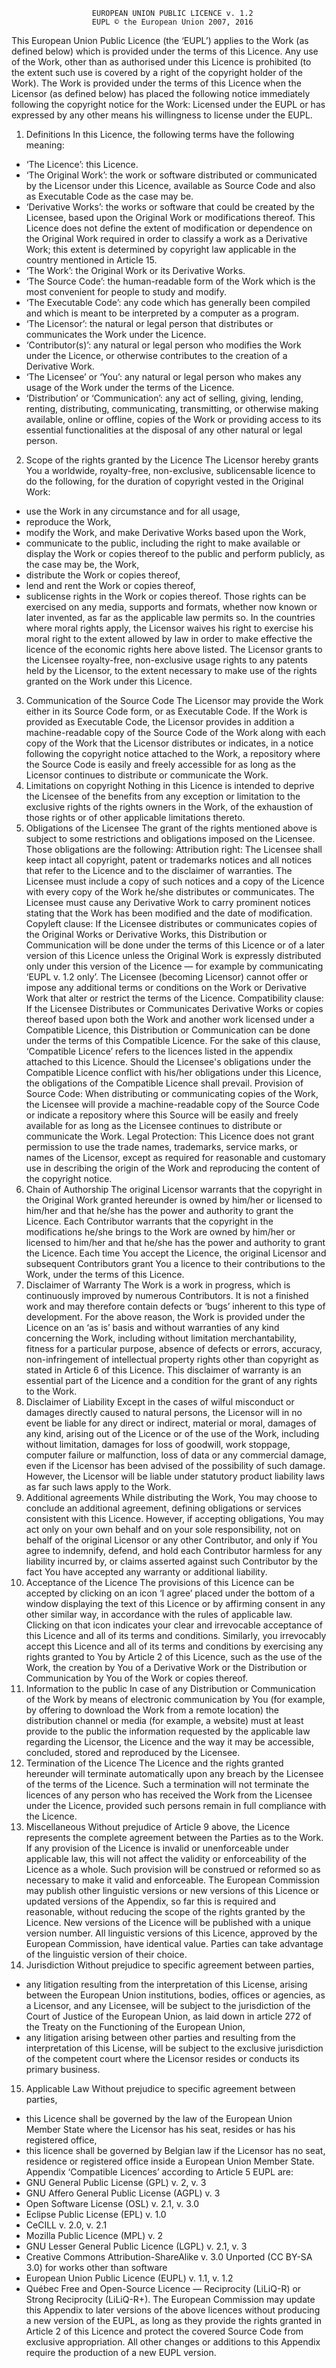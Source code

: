                      EUROPEAN UNION PUBLIC LICENCE v. 1.2
                      EUPL © the European Union 2007, 2016

This European Union Public Licence (the ‘EUPL’) applies to the Work (as defined
below) which is provided under the terms of this Licence. Any use of the Work,
other than as authorised under this Licence is prohibited (to the extent such
use is covered by a right of the copyright holder of the Work).
The Work is provided under the terms of this Licence when the Licensor (as
defined below) has placed the following notice immediately following the
copyright notice for the Work:
        Licensed under the EUPL
or has expressed by any other means his willingness to license under the EUPL.

1. Definitions
   In this Licence, the following terms have the following meaning:
- ‘The Licence’: this Licence.
- ‘The Original Work’: the work or software distributed or communicated by the
  Licensor under this Licence, available as Source Code and also as Executable
  Code as the case may be.
- ‘Derivative Works’: the works or software that could be created by the
  Licensee, based upon the Original Work or modifications thereof. This Licence
  does not define the extent of modification or dependence on the Original Work
  required in order to classify a work as a Derivative Work; this extent is
  determined by copyright law applicable in the country mentioned in Article 15.
- ‘The Work’: the Original Work or its Derivative Works.
- ‘The Source Code’: the human-readable form of the Work which is the most
  convenient for people to study and modify.
- ‘The Executable Code’: any code which has generally been compiled and which is
  meant to be interpreted by a computer as a program.
- ‘The Licensor’: the natural or legal person that distributes or communicates
  the Work under the Licence.
- ‘Contributor(s)’: any natural or legal person who modifies the Work under the
  Licence, or otherwise contributes to the creation of a Derivative Work.
- ‘The Licensee’ or ‘You’: any natural or legal person who makes any usage of
  the Work under the terms of the Licence.
- ‘Distribution’ or ‘Communication’: any act of selling, giving, lending,
  renting, distributing, communicating, transmitting, or otherwise making
  available, online or offline, copies of the Work or providing access to its
  essential functionalities at the disposal of any other natural or legal
  person.
2. Scope of the rights granted by the Licence
   The Licensor hereby grants You a worldwide, royalty-free, non-exclusive,
   sublicensable licence to do the following, for the duration of copyright vested
   in the Original Work:
- use the Work in any circumstance and for all usage,
- reproduce the Work,
- modify the Work, and make Derivative Works based upon the Work,
- communicate to the public, including the right to make available or display
  the Work or copies thereof to the public and perform publicly, as the case may
  be, the Work,
- distribute the Work or copies thereof,
- lend and rent the Work or copies thereof,
- sublicense rights in the Work or copies thereof.
  Those rights can be exercised on any media, supports and formats, whether now
  known or later invented, as far as the applicable law permits so.
  In the countries where moral rights apply, the Licensor waives his right to
  exercise his moral right to the extent allowed by law in order to make effective
  the licence of the economic rights here above listed.
  The Licensor grants to the Licensee royalty-free, non-exclusive usage rights to
  any patents held by the Licensor, to the extent necessary to make use of the
  rights granted on the Work under this Licence.
3. Communication of the Source Code
   The Licensor may provide the Work either in its Source Code form, or as
   Executable Code. If the Work is provided as Executable Code, the Licensor
   provides in addition a machine-readable copy of the Source Code of the Work
   along with each copy of the Work that the Licensor distributes or indicates, in
   a notice following the copyright notice attached to the Work, a repository where
   the Source Code is easily and freely accessible for as long as the Licensor
   continues to distribute or communicate the Work.
4. Limitations on copyright
   Nothing in this Licence is intended to deprive the Licensee of the benefits from
   any exception or limitation to the exclusive rights of the rights owners in the
   Work, of the exhaustion of those rights or of other applicable limitations
   thereto.
5. Obligations of the Licensee
   The grant of the rights mentioned above is subject to some restrictions and
   obligations imposed on the Licensee. Those obligations are the following:
   Attribution right: The Licensee shall keep intact all copyright, patent or
   trademarks notices and all notices that refer to the Licence and to the
   disclaimer of warranties. The Licensee must include a copy of such notices and a
   copy of the Licence with every copy of the Work he/she distributes or
   communicates. The Licensee must cause any Derivative Work to carry prominent
   notices stating that the Work has been modified and the date of modification.
   Copyleft clause: If the Licensee distributes or communicates copies of the
   Original Works or Derivative Works, this Distribution or Communication will be
   done under the terms of this Licence or of a later version of this Licence
   unless the Original Work is expressly distributed only under this version of the
   Licence — for example by communicating ‘EUPL v. 1.2 only’. The Licensee
   (becoming Licensor) cannot offer or impose any additional terms or conditions on
   the Work or Derivative Work that alter or restrict the terms of the Licence.
   Compatibility clause: If the Licensee Distributes or Communicates Derivative
   Works or copies thereof based upon both the Work and another work licensed under
   a Compatible Licence, this Distribution or Communication can be done under the
   terms of this Compatible Licence. For the sake of this clause, ‘Compatible
   Licence’ refers to the licences listed in the appendix attached to this Licence.
   Should the Licensee's obligations under the Compatible Licence conflict with
   his/her obligations under this Licence, the obligations of the Compatible
   Licence shall prevail.
   Provision of Source Code: When distributing or communicating copies of the Work,
   the Licensee will provide a machine-readable copy of the Source Code or indicate
   a repository where this Source will be easily and freely available for as long
   as the Licensee continues to distribute or communicate the Work.
   Legal Protection: This Licence does not grant permission to use the trade names,
   trademarks, service marks, or names of the Licensor, except as required for
   reasonable and customary use in describing the origin of the Work and
   reproducing the content of the copyright notice.
6. Chain of Authorship
   The original Licensor warrants that the copyright in the Original Work granted
   hereunder is owned by him/her or licensed to him/her and that he/she has the
   power and authority to grant the Licence.
   Each Contributor warrants that the copyright in the modifications he/she brings
   to the Work are owned by him/her or licensed to him/her and that he/she has the
   power and authority to grant the Licence.
   Each time You accept the Licence, the original Licensor and subsequent
   Contributors grant You a licence to their contributions to the Work, under the
   terms of this Licence.
7. Disclaimer of Warranty
   The Work is a work in progress, which is continuously improved by numerous
   Contributors. It is not a finished work and may therefore contain defects or
   ‘bugs’ inherent to this type of development.
   For the above reason, the Work is provided under the Licence on an ‘as is’ basis
   and without warranties of any kind concerning the Work, including without
   limitation merchantability, fitness for a particular purpose, absence of defects
   or errors, accuracy, non-infringement of intellectual property rights other than
   copyright as stated in Article 6 of this Licence.
   This disclaimer of warranty is an essential part of the Licence and a condition
   for the grant of any rights to the Work.
8. Disclaimer of Liability
   Except in the cases of wilful misconduct or damages directly caused to natural
   persons, the Licensor will in no event be liable for any direct or indirect,
   material or moral, damages of any kind, arising out of the Licence or of the use
   of the Work, including without limitation, damages for loss of goodwill, work
   stoppage, computer failure or malfunction, loss of data or any commercial
   damage, even if the Licensor has been advised of the possibility of such damage.
   However, the Licensor will be liable under statutory product liability laws as
   far such laws apply to the Work.
9. Additional agreements
   While distributing the Work, You may choose to conclude an additional agreement,
   defining obligations or services consistent with this Licence. However, if
   accepting obligations, You may act only on your own behalf and on your sole
   responsibility, not on behalf of the original Licensor or any other Contributor,
   and only if You agree to indemnify, defend, and hold each Contributor harmless
   for any liability incurred by, or claims asserted against such Contributor by
   the fact You have accepted any warranty or additional liability.
10. Acceptance of the Licence
    The provisions of this Licence can be accepted by clicking on an icon ‘I agree’
    placed under the bottom of a window displaying the text of this Licence or by
    affirming consent in any other similar way, in accordance with the rules of
    applicable law. Clicking on that icon indicates your clear and irrevocable
    acceptance of this Licence and all of its terms and conditions.
    Similarly, you irrevocably accept this Licence and all of its terms and
    conditions by exercising any rights granted to You by Article 2 of this Licence,
    such as the use of the Work, the creation by You of a Derivative Work or the
    Distribution or Communication by You of the Work or copies thereof.
11. Information to the public
    In case of any Distribution or Communication of the Work by means of electronic
    communication by You (for example, by offering to download the Work from a
    remote location) the distribution channel or media (for example, a website) must
    at least provide to the public the information requested by the applicable law
    regarding the Licensor, the Licence and the way it may be accessible, concluded,
    stored and reproduced by the Licensee.
12. Termination of the Licence
    The Licence and the rights granted hereunder will terminate automatically upon
    any breach by the Licensee of the terms of the Licence.
    Such a termination will not terminate the licences of any person who has
    received the Work from the Licensee under the Licence, provided such persons
    remain in full compliance with the Licence.
13. Miscellaneous
    Without prejudice of Article 9 above, the Licence represents the complete
    agreement between the Parties as to the Work.
    If any provision of the Licence is invalid or unenforceable under applicable
    law, this will not affect the validity or enforceability of the Licence as a
    whole. Such provision will be construed or reformed so as necessary to make it
    valid and enforceable.
    The European Commission may publish other linguistic versions or new versions of
    this Licence or updated versions of the Appendix, so far this is required and
    reasonable, without reducing the scope of the rights granted by the Licence. New
    versions of the Licence will be published with a unique version number.
    All linguistic versions of this Licence, approved by the European Commission,
    have identical value. Parties can take advantage of the linguistic version of
    their choice.
14. Jurisdiction
    Without prejudice to specific agreement between parties,
- any litigation resulting from the interpretation of this License, arising
  between the European Union institutions, bodies, offices or agencies, as a
  Licensor, and any Licensee, will be subject to the jurisdiction of the Court
  of Justice of the European Union, as laid down in article 272 of the Treaty on
  the Functioning of the European Union,
- any litigation arising between other parties and resulting from the
  interpretation of this License, will be subject to the exclusive jurisdiction
  of the competent court where the Licensor resides or conducts its primary
  business.
15. Applicable Law
    Without prejudice to specific agreement between parties,
- this Licence shall be governed by the law of the European Union Member State
  where the Licensor has his seat, resides or has his registered office,
- this licence shall be governed by Belgian law if the Licensor has no seat,
  residence or registered office inside a European Union Member State.
  Appendix
  ‘Compatible Licences’ according to Article 5 EUPL are:
- GNU General Public License (GPL) v. 2, v. 3
- GNU Affero General Public License (AGPL) v. 3
- Open Software License (OSL) v. 2.1, v. 3.0
- Eclipse Public License (EPL) v. 1.0
- CeCILL v. 2.0, v. 2.1
- Mozilla Public Licence (MPL) v. 2
- GNU Lesser General Public Licence (LGPL) v. 2.1, v. 3
- Creative Commons Attribution-ShareAlike v. 3.0 Unported (CC BY-SA 3.0) for
  works other than software
- European Union Public Licence (EUPL) v. 1.1, v. 1.2
- Québec Free and Open-Source Licence — Reciprocity (LiLiQ-R) or Strong
  Reciprocity (LiLiQ-R+).
  The European Commission may update this Appendix to later versions of the above
  licences without producing a new version of the EUPL, as long as they provide
  the rights granted in Article 2 of this Licence and protect the covered Source
  Code from exclusive appropriation.
  All other changes or additions to this Appendix require the production of a new
  EUPL version.
